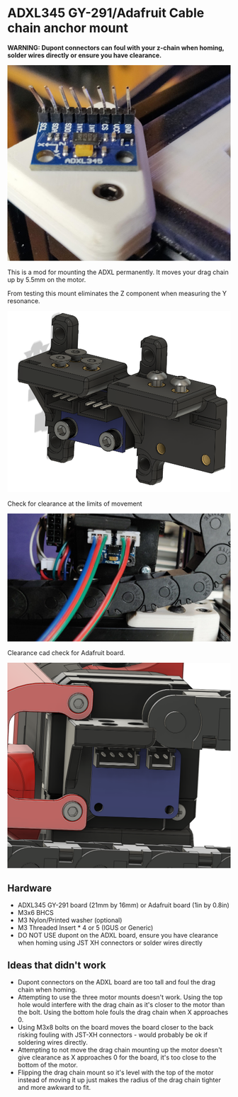 # ADXL345 GY-291/Adafruit Cable chain anchor mount

**WARNING: Dupont connectors can foul with your z-chain when homing, solder wires directly or ensure you have clearance.**

![The damage](Images/TheDamage.jpg)

This is a mod for mounting the ADXL permanently. It moves your drag chain up by 5.5mm on the motor.

From testing this mount eliminates the Z component when measuring the Y resonance.

![CAD](Images/CAD.png)

Check for clearance at the limits of movement

![Clearance](Images/Clearance.jpg)

Clearance cad check for Adafruit board.

![CAD-Adafruit](Images/CAD-Adafruit.png)

## Hardware

- ADXL345 GY-291 board (21mm by 16mm) or Adafruit board (1in by 0.8in)
- M3x6 BHCS
- M3 Nylon/Printed washer (optional)
- M3 Threaded Insert * 4 or 5 (IGUS or Generic)
- DO NOT USE dupont on the ADXL board, ensure you have clearance when homing using JST XH connectors or solder wires directly

## Ideas that didn't work

- Dupont connectors on the ADXL board are too tall and foul the drag chain when homing.
- Attempting to use the three motor mounts doesn't work. Using the top hole would interfere with the drag chain as it's closer to the motor than the bolt. Using the bottom hole fouls the drag chain when X approaches 0.
- Using M3x8 bolts on the board moves the board closer to the back risking fouling with JST-XH connectors - would probably be ok if soldering wires directly.
- Attempting to not move the drag chain mounting up the motor doesn't give clearance as X approaches 0 for the board, it's too close to the bottom of the motor.
- Flipping the drag chain mount so it's level with the top of the motor instead of moving it up just makes the radius of the drag chain tighter and more awkward to fit.